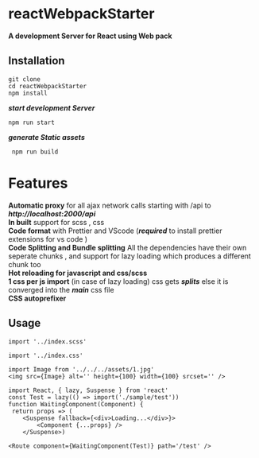 # reactWebpackStarter

**A development Server for React using Web pack**

## Installation

```
git clone
cd reactWebpackStarter
npm install
```

**_start development Server_**

```
npm run start
```

**_generate Static assets_**

```
 npm run build
```

# Features

**Automatic proxy** for all ajax network calls starting with /api to **_http://localhost:2000/api_** <br /> **In built** support for scss , css <br /> **Code format** with Prettier and VScode (**_required_** to install prettier extensions for vs code ) <br /> **Code Splitting and Bundle splitting** All the dependencies have their own seperate chunks , and support for lazy loading which produces a different chunk too <br /> **Hot reloading for javascript and css/scss** <br /> **1 css per js import** (in case of lazy loading) css gets **_splits_** else it is converged into the **_main_** css file <br /> **CSS autoprefixer**

## Usage

```
import '../index.scss'
```

```
import '../index.css'
```

```
import Image from '../../../assets/1.jpg'
<img src={Image} alt='' height={100} width={100} srcset='' />
```

```
import React, { lazy, Suspense } from 'react'
const Test = lazy(() => import('./sample/test'))
function WaitingComponent(Component) {
 return props => (
	<Suspense fallback={<div>Loading...</div>}>
		<Component {...props} />
	</Suspense>)
```

```
<Route component={WaitingComponent(Test)} path='/test' />
```
